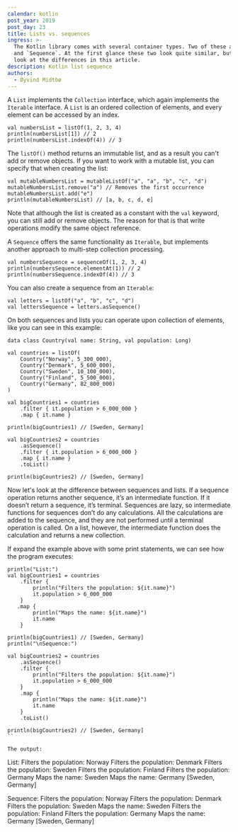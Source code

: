 ```yaml
---
calendar: kotlin
post_year: 2019
post_day: 23
title: Lists vs. sequences
ingress: >-
  The Kotlin library comes with several container types. Two of these are `List`
  and `Sequence`. At the first glance these two look quite similar, but we will
  look at the differences in this article.
description: Kotlin list sequence
authors:
  - Øyvind Midtbø
---
```

A `List` implements the `Collection` interface, which again implements the `Iterable` interface. A `List` is an ordered collection of elements, and every element can be accessed by an index.

```
val numbersList = listOf(1, 2, 3, 4)
println(numbersList[1]) // 2
println(numbersList.indexOf(4)) // 3
```

The `listOf()` method returns an immutable list, and as a result you can't add or remove objects. If you want to work with a mutable list, you can specify that when creating the list:

```
val mutableNumbersList = mutableListOf("a", "a", "b", "c", "d")
mutableNumbersList.remove("a") // Removes the first occurrence
mutableNumbersList.add("e")
println(mutableNumbersList) // [a, b, c, d, e]
```

Note that although the list is created as a constant with the `val` keyword, you can still add or remove objects. The reason for that is that write operations modify the same object reference.

A `Sequence` offers the same functionality as `Iterable`, but implements another approach to multi-step collection processing.

```
val numbersSequence = sequenceOf(1, 2, 3, 4)
println(numbersSequence.elementAt(1)) // 2
println(numbersSequence.indexOf(4)) // 3
```

You can also create a sequence from an `Iterable`:

```
val letters = listOf("a", "b", "c", "d")
val lettersSequence = letters.asSequence()
```

On both sequences and lists you can operate upon collection of elements, like you can see in this example:

```
data class Country(val name: String, val population: Long)

val countries = listOf(
    Country("Norway", 5_300_000),
    Country("Denmark", 5_600_000),
    Country("Sweden", 10_100_000),
    Country("Finland", 5_500_000),
    Country("Germany", 82_800_000)
)

val bigCountries1 = countries
    .filter { it.population > 6_000_000 }
    .map { it.name }

println(bigCountries1) // [Sweden, Germany]

val bigCountries2 = countries
    .asSequence()
    .filter { it.population > 6_000_000 }
    .map { it.name }
    .toList()

println(bigCountries2) // [Sweden, Germany]
```

Now let's look at the difference between sequences and lists. If a sequence operation returns another sequence, it’s an intermediate function. If it doesn’t return a sequence, it’s terminal. Sequences are lazy, so intermediate functions for sequences don’t do any calculations. All the calculations are added to the sequence, and they are not performed until a terminal operation is called. On a list, however, the intermediate function does the calculation and returns a new collection.

If expand the example above with some print statements, we can see how the program executes:

```
println("List:")
val bigCountries1 = countries
    .filter {
        println("Filters the population: ${it.name}")
        it.population > 6_000_000
    }
   .map {
        println("Maps the name: ${it.name}")
        it.name
    }

println(bigCountries1) // [Sweden, Germany]
println("\nSequence:")

val bigCountries2 = countries
    .asSequence()
    .filter {
        println("Filters the population: ${it.name}")
        it.population > 6_000_000
    }
    .map {
        println("Maps the name: ${it.name}")
        it.name
    }
    .toList()

println(bigCountries2) // [Sweden, Germany]
``

The output:
```
List:
Filters the population: Norway
Filters the population: Denmark
Filters the population: Sweden
Filters the population: Finland
Filters the population: Germany
Maps the name: Sweden
Maps the name: Germany
[Sweden, Germany]

Sequence:
Filters the population: Norway
Filters the population: Denmark
Filters the population: Sweden
Maps the name: Sweden
Filters the population: Finland
Filters the population: Germany
Maps the name: Germany
[Sweden, Germany]
```

